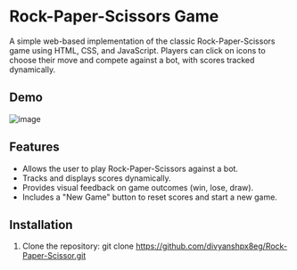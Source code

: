 # Rock-Paper-Scissors Game

A simple web-based implementation of the classic Rock-Paper-Scissors game using HTML, CSS, and JavaScript. Players can click on icons to choose their move and compete against a bot, with scores tracked dynamically.

## Demo

![image](https://github.com/user-attachments/assets/036b2eb3-7d94-459f-b11f-9e6c2e9935bc)


## Features

- Allows the user to play Rock-Paper-Scissors against a bot.
- Tracks and displays scores dynamically.
- Provides visual feedback on game outcomes (win, lose, draw).
- Includes a "New Game" button to reset scores and start a new game.

## Installation

1. Clone the repository:
   git clone https://github.com/divyanshpx8eg/Rock-Paper-Scissor.git

